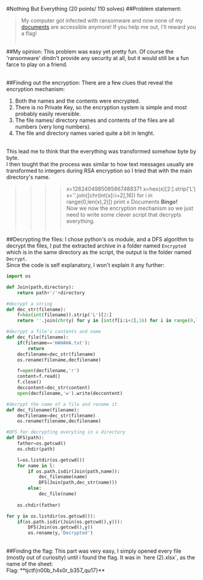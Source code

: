 #Nothing But Everything (20 points/ 110 solves)
##Problem statement:
>My computer got infected with ransomware and now none of my [documents](i'lladdthelinkhere) are accessible anymore! If you help me out, I'll reward you a flag!
<br><br>

##My opinion:
This problem was easy yet pretty fun. Of course the 'ransomware' dindn't provide any security at all, but it would still be a fun farce to play on a friend.<br><br>

##Finding out the encryption:
There are a few clues that reveal the encryption mechanism:
  1. Both the names and the contents were encrypted.
  2. There is no Private Key, so the encryption system is simple and most probably easily reversible.
  3. The file names/ directory names and contents of the files are all numbers (very long numbers). 
  4. The file and directory names varied quite a bit in lenght.
<br>
This lead me to think that the everything was transformed somehow byte by byte.<br>
I then tought that the process was similar to how text messages usually are transformed to integers during RSA encryption so I tried that with the main directory's name.<br>

> >>> x=1262404985085867488371
> >>> x=hex(x)[2:].strip('L')
> >>> x=''.join([chr(int(x[i:i+2],16)) for i in range(0,len(x),2)])
> >>> print x
> Documents
**Bingo!**<br>
Now we now the encryption mechanism so we just need to write some clever script that decrypts everything.<br><br>

##Decrypting the files:
I chose python's os module, and a DFS algorithm to decrypt the files, I put the extracted archive in a folder named `Encrypted` which is in the same directory as the script, the output is the folder named `Decrypt`.<br>
Since the code is self explanatory, I won't explain it any further:
```python
import os

def Join(path,directory):
	return path+'/'+directory

#decrypt a string
def dec_str(filename):
	f=hex(int(filename)).strip('L')[2:]
	return ''.join(chr(y) for y in [int(f[i:i+2],16) for i in range(0,len(f),2)])

#decrypt a file's contents and name
def dec_file(filename):
	if(filename=='HAHAHA.txt'):
		return
	decfilename=dec_str(filename)
	os.rename(filename,decfilename)

	f=open(decfilename,'r')
	content=f.read()
	f.close()
	deccontent=dec_str(content)
	open(decfilename,'w').write(deccontent)

#decrypt the name of a file and rename it
def dec_filename(filename):
	decfilename=dec_str(filename)
	os.rename(filename,decfilename)	

#DFS for decrypting everyting in a directory
def DFS(path):
	father=os.getcwd()
	os.chdir(path)

	l=os.listdir(os.getcwd())
	for name in l:
		if os.path.isdir(Join(path,name)):
			dec_filename(name)
			DFS(Join(path,dec_str(name)))
		else:
			dec_file(name)
	
	os.chdir(father)

for y in os.listdir(os.getcwd()):
	if(os.path.isdir(Join(os.getcwd(),y))):
		DFS(Join(os.getcwd(),y))
		os.rename(y,'Decrypted')
```
<br>
##Finding the flag:
This part was very easy, I simply opened every file (mostly out of curiosity) until i found the flag. It was in `here (2).xlsx`, as the name of the sheet:<br>
Flag: **tjctf{n00b_h4x0r_b357_qu17}**
